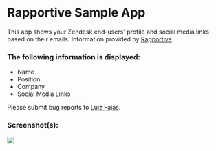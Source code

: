 # Rapportive Sample App

This app shows your Zendesk end-users' profile and social media links based on their emails. Information provided by [Rapportive](http://rapportive.com).

### The following information is displayed:

* Name
* Position
* Company
* Social Media Links

Please submit bug reports to [Luiz Faias](mailto:luizfaias@gmail.com).

### Screenshot(s):

![](http://res.cloudinary.com/luizfaias-com/image/upload/c_scale,h_348/v1401843772/screenshot_rapportive_app_qd42iv.png)
